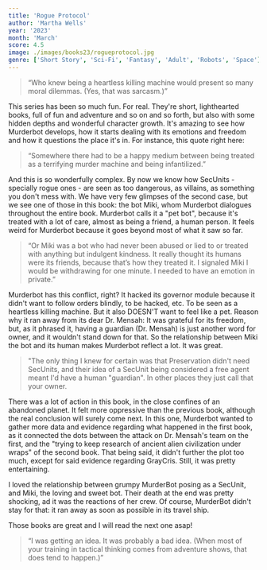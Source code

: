 ```yaml
---
title: 'Rogue Protocol'
author: 'Martha Wells'
year: '2023'
month: 'March'
score: 4.5
image: ./images/books23/rogueprotocol.jpg
genre: ['Short Story', 'Sci-Fi', 'Fantasy', 'Adult', 'Robots', 'Space']
---
```


> “Who knew being a heartless killing machine would present so many moral dilemmas. (Yes, that was sarcasm.)”

This series has been so much fun. For real. They're short, lighthearted books, full of fun and adventure and so on and so forth, but also with some hidden depths and wonderful character growth. It's amazing to see how Murderbot develops, how it starts dealing with its emotions and freedom and how it questions the place it's in. For instance, this quote right here:

> “Somewhere there had to be a happy medium between being treated as a terrifying murder machine and being infantilized.”

And this is so wonderfully complex. By now we know how SecUnits - specially rogue ones - are seen as too dangerous, as villains, as something you don't mess with. We have very few glimpses of the second case, but we see one of those in this book: the bot Miki, whom Murderbot dialogues throughout the entire book. Murderbot calls it a "pet bot", because it's treated with a lot of care, almost as being a friend, a human person. It feels weird for Murderbot because it goes beyond most of what it saw so far.

> “Or Miki was a bot who had never been abused or lied to or treated with anything but indulgent kindness. It really thought its humans were its friends, because that’s how they treated it. I signaled Miki I would be withdrawing for one minute. I needed to have an emotion in private.”

Murderbot has this conflict, right? It hacked its governor module because it didn't want to follow orders blindly, to be hacked, etc. To be seen as a heartless killing machine. But it also DOESN'T want to feel like a pet. Reason why it ran away from its dear Dr. Mensah: It was grateful for its freedom, but, as it phrased it, having a guardian (Dr. Mensah) is just another word for owner, and it wouldn't stand down for that. So the relationship between Miki the bot and its human makes Murderbot reflect a lot. It was great.

> "The only thing I knew for certain was that Preservation didn't need SecUnits, and their idea of a SecUnit being considered a free agent meant I'd have a human "guardian". In other places they just call that your owner.

There was a lot of action in this book, in the close confines of an abandoned planet. It felt more oppressive than the previous book, although the real conclusion will surely come next. In this one, Murderbot wanted to gather more data and evidence regarding what happened in the first book, as it connected the dots between the attack on Dr. Mensah's team on the first, and the "trying to keep research of ancient alien civilization under wraps" of the second book. That being said, it didn't further the plot too much, except for said evidence regarding GrayCris. Still, it was pretty entertaining.

I loved the relationship between grumpy MurderBot posing as a SecUnit, and Miki, the loving and sweet bot. Their death at the end was pretty shocking, ad it was the reactions of her crew. Of course, MurderBot didn't stay for that: it ran away as soon as possible in its travel ship.

Those books are great and I will read the next one asap!

> “I was getting an idea. It was probably a bad idea. (When most of your training in tactical thinking comes from adventure shows, that does tend to happen.)”
